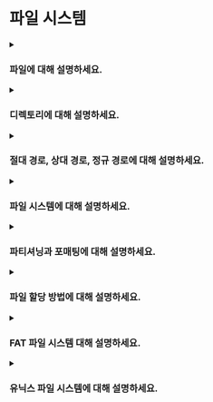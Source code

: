 # 파일 시스템

<details>  
<summary><h3>파일에 대해 설명하세요.</h3></summary>

- 보조 기억장치에 저장된 관련 있는 데이터의 논리적 집합
- 데이터(실제 내용)와 메타데이터(파일명, 크기, 권한 등)로 구성됨
- 운영체제는 파일 시스템을 통해 파일을 관리하며, 파일의 저장 위치와 접근 권한 등을 제어함
</details>

<details>  
<summary><h3>디렉토리에 대해 설명하세요.</h3></summary>

- 관련된 파일이나 다른 디렉토리를 관리하기 위한 논리적 집합
- 파일이나 다른 디렉토리에 대한 참조 정보를 저장하는 특수한 형태의 파일
- 파일 시스템에서 디렉토리는 트리 구조로 조직되며, 최상위 디렉토리를 루트 디렉토리라고 부름

<details>  
<summary><h4>디렉토리 엔트리에 대해 설명하세요.</h4></summary>

- 디렉토리 파일에 저장된 각 파일 및 하위 디렉토리에 대한 참조 정보
- 일반적으로 파일 이름, 파일에 대한 메타데이터, 파일 위치에 대한 포인터 정보 등이 포함됨
- 디렉토리 엔트리의 내용은 파일 시스템 종류에 따라 다를 수 있음
</details>
</details>

<details>  
<summary><h3>절대 경로, 상대 경로, 정규 경로에 대해 설명하세요.</h3></summary>

#### 절대 경로(Absolute Path)
- 루트 디렉토리부터 특정 디렉토리나 파일까지의 전체 경로
- 항상 동일한 경로를 가리킴
- 예시: `/home/user/documents/file.txt`

#### 상대 경로(Relative Path)
- 현재 작업 디렉토리(CWD)를 기준으로 특정 디렉토리나 파일까지의 경로
- 현재 작업 디렉토리에 따라 달라질 수 있음
- 현재 디렉토리(`.`)와 상위 디렉토리(`..`)를 활용하여 경로를 표시함

#### 정규 경로(Canonical Path)
- 특정 디렉토리나 파일에 대한 유일한 경로
- 심볼릭 링크나 `.`, `..`과 같은 상대적 요소를 제거한 경로
- 예시: `/home/user/./documents/../file.txt`의 정규 경로는 `/home/user/file.txt`
</details>

<details>  
<summary><h3>파일 시스템에 대해 설명하세요.</h3></summary>

- 저장 장치에서 데이터를 효율적으로 저장하고 관리하기 위한 운영체제의 프로그램
- 파일을 저장하는 방법, 파일의 메타데이터(이름, 크기, 생성일, 권한 등), 파일에 대한 접근 작업 등을 제어함 
- 디스크 공간을 블록 단위로 나누어 사용하며, 파일의 위치를 추적하고 디렉토리 구조를 관리하여 파일 탐색을 가능하게 함
- 보조 기억 장치를 사용하기 전에 파티셔닝과 포매팅을 해야함
- 파일 시스템의 종류에는 FAT, NFTS, ext4 등이 있음
</details>

<details>  
<summary><h3>파티셔닝과 포매팅에 대해 설명하세요.</h3></summary>

#### 파티셔닝
- 저장 장치를 하나 이상의 논리적 영역으로 나누는 작업
- 파티셔닝을 통해 나누어진 영역들을 파티션이라 부름
- 각 파티션은 독립적인 저장 공간으로 인식되며, 파일 시스템을 설정할 수 있는 단위가 됨

#### 포매팅
- 저장 장치에서 사용할 파일 시스템을 결정하고 설정하여, 새로운 데이터를 쓸 수 있게 하는 작업
- 저장 장치에 대한 초기화 작업이 아님
- 각 파티션마다 다른 파일 시스템을 사용할 수 있음
- 파티셔닝과 포매팅을 완료해야 저장 장치에 파일과 디렉토리를 생성하고 데이터를 저장할 수 있음
</details>

<details>  
<summary><h3>파일 할당 방법에 대해 설명하세요.</h3></summary>

#### 블록(Block)
- 운영체제가 저장 장치에서 데이터를 읽고 쓰는 최소 단위
- 저장 장치는 블록 단위로 관리되며, 블록 크기는 파일 시스템이 따라 결정됨(e.g. 4KB, 8KB)

#### 연속 할당
- 저장 장치 내의 연속적인 블록에 파일을 할당하는 방식
- 연속으로 할당된 파일에 접근하기 위해서는 파일이 할당된 첫 번째 블록의 시작 주소와 파일 크기(블록 개수)만 알면 됨
- 따라서 연속 할당을 사용하는 파일 시스템에서는 디렉터리 엔트리에 파일 이름, 첫 번째 블록의 시작 주소, 파일 크기(블록 개수)를 저장함
- 구현이 간단하지만, 외부 단편화가 발생할 수 있음

#### 불연속 할당
##### 연결 할당(Linked allocation)
- 각 블록에 다음 블록의 주소를 저장하여 블록들을 연결 리스트 형태로 관리하는 방식
- 각 블록에 데이터와 다음 블록의 주소를 저장함
- 블록을 순차적으로 따라가야 하므로 random access 불가능
- 하드웨어나 포인터 손상 시, 손상된 블록 이후의 데이터에 접근 불가

##### 인덱스 할당(Indexed allocation)
- 파일의 모든 주소를 하나의 인덱스 블록에 모아 관리하는 방식
- 인덱스 블록은 블록 번호들의 리스트로 구성되므로 원하는 블록에 random access 가능
- 디렉터리 엔트리에 파일 이름과 인덱스 블록의 주소를 저장함
</details>

<details>  
<summary><h3>FAT 파일 시스템 대해 설명하세요.</h3></summary>

#### 개념
- FAT를 이용하는 연결 할당 기반의 파일 시스템
- FAT 파일 시스템은 파일 블록을 연결 리스트로 관리하지만, 연결 정보를 FAT(File Allocation Table)에 저장함으로써 연결 할당의 단점을 개선함
- USB, SD 카드와 같은 저용량 저장 장치에서 주로 사용됨 
- 테이블 엔트리 크기에 따라 FAT12, FAT16, FAT32가 있음

##### 예시
| **블록 번호** | **다음 블록 주소** |
|-----------|--------------|
| 0         | 0            |
| 1         | 0            |
| 2         | 5            |
| 3         | 0            |
| 4         | 0            |
| 5         | 7            |
| 6         | 0            |
| 7         | EOF          |

<br>

#### 파일 시스템 구조
1. 예약 영역: 디스크의 첫 번째 섹터로 파일 시스템 정보를 포함하며, 운영체제 부팅에 필요한 정보 저장
2. FAT 영역: FAT가 저장되는 공간
3. 루트 디렉터리 영역: 디렉터리 엔트리(파일명, 확장자, 시작 블록 번호, 파일 크기 등) 저장 
4. 데이터 영역: 실제 파일 데이터가 저장되는 공간으로, 디스크의 대부분을 차지

<details>
<summary><h4>FAT32 파일 시스템에서 저장할 수 있는 최대 단일 파일 크기는 얼마인가요?</h4></summary>

- 답: 4GB
- 이유: 파일 크기를 나타내는 디렉터리 엔트리의 필드가 32비트이므로
</details>
</details>

<details>  
<summary><h3>유닉스 파일 시스템에 대해 설명하세요.</h3></summary>

#### 개념
- inode를 이용하는 인덱스 할당 기반의 파일 시스템
- inode에는 파일 속성 정보(UID, GID, 권한 등) 및 블록 주소(15개) 저장
- 디렉터리 엔트리는 파일 이름과 inode 번호로 구성

#### 파일 시스템 구조
1. 예약 영역: 운영체제 부팅에 필요한 정보 저장 
2. inode 영역: inode가 저장되는 공간
3. 데이터 영역: 실제 파일 및 디렉토리 정보 저장

<details>  
<summary><h4>inode가 직접/간접 블록 포인터를 통해 대용량 파일을 관리하는 방식에 대해 설명하세요.</h4></summary>

##### 간접 블록
- 단일 간접 블록(single indirect block): 파일 데이터를 저장한 블록 주소가 저장된 블록
- 이중 간접 블록(double indirect block): 단일 간접 블록을 가리키는 포인터
- 삼중 간접 블록(triple indirect block): 이중 간접 블록을 가리키는 포인터

<br>

##### 관리 방식
1. 12개의 블록 주소는 직접 블록 주소 저장
2. 1번으로 충분하지 않다면 13번째 주소에 단일 간접 블록 주소 저장
3. 2번으로도 충분하지 않다면 14번째 주소에 이중 간접 블록 주소 저장
4. 3번으로도 충분하지 않다면 15번째 주소에 삼중 간접 블록 주소 저장
</details>

<details>  
<summary><h4>블록 크기가 4KB이고 주소 크기가 4B인 경우, 하나의 단일/이중/삼중 간접 블록은 각각 몇개의 데이터 블록을 가리킬 수 있나요?</h4></summary>

- 단일 간접 블록이 가리킬 수 있는 데이터 블록의 개수 = 단일 간접 블록이 저장할 수 있는 주소의 개수 = 블록 크기 / 주소 크기 = 4KB / 4B = 2^10개
- 이중 간접 블록이 가리킬 수 있는 데이터 블록의 개수 = 단일 간접 블록이 가리킬 수 있는 데이터 블록의 개수^2 = 2^20개 
- 삼중 간접 블록이 가리킬 수 있는 데이터 블록의 개수 = 이중 간접 블록이 가리킬 수 있는 데이터 블록의 개수^2 = 2^30개 
</details>

<details>  
<summary><h4>100MB의 파일을 저장하기 위해 inode의 몇 번째 블록 포인터까지 사용해야하나요?</h4></summary>

- 직접 블록: 12개 (48KB)
- 단일 간접 블록 포인터: 1개 (4MB)
- 이중 간접 블록 포인터: 1개
- 삼중 간접 블록: 0개
</details>

<details>  
<summary><h4>파일 디스크립터에 대해 설명하세요.</h4></summary>

##### 개념
- 운영체제가 파일, 소켓, 파이프 등의 자원을 식별하고 관리하기 위해 사용하는 고유한 정수 값
- 프로세스가 자원을 요청하면 운영체제는 파일 디스크립터를 생성하여 반환하고, 프로세스는 반환받은 파일 디스크립터를 사용하여 자원에 접근하고 작업을 수행함
- 파일 디스크립터는 프로세스별로 고유한 값을 가지며, 작은 값부터 순차적으로 할당됨(e.g. 0: `stdin`, 1: `stdout`, 2: `stderr`)

##### 구조
- 파일 디스크립터 테이블: 각 프로세스별로 유지되는 테이블로, 파일 디스크립터 번호와 파일 테이블 엔트리 매핑
- 파일 테이블: 파일 디스크립터 테이블이 참조하는 구조체, 파일의 상태와 작업과 정보 등을 관리
- inode 테이블: inode가 저장된 테이블

> **주의**  
> 파일 디스크립터 테이블은 프로세스별로 고유하지만, 파일 테이블과 inode 테이블은 시스템 전역에서 공유됨

![file-descriptor.png](img/file-descriptor.png)
</details>

<details>  
<summary><h4>하드 링크와 심볼릭 링크에 대해 설명하세요.</h4></summary>

##### 하드 링크
- 기존 파일의 inode를 참조해 동일한 데이터를 가리키는 또 다른 파일명을 생성하는 방식
- 같은 inode를 공유하므로, 파일명은 여러 개일 수 있지만 실제 데이터는 하나만 존재
- 원본 파일이나 하드 링크 중 하나를 삭제해도 나머지 링크를 통해 데이터에 계속 접근 가능
- 모든 하드 링크가 삭제되어야 inode와 데이터 블록이 파일 시스템에서 해제됨
- inode 번호를 기반으로 하기 때문에 같은 파일 시스템 내에서만 생성 가능
- 루프 방지를 위해 디렉터리에는 생성 불가

##### 심볼릭 링크
- 파일의 경로를 참조하는 새로운 파일을 생성하는 방식
- 실제 데이터를 가리키는 것이 아니라, 원본 파일의 경로를 저장하는 별도의 파일임 
- 원본 파일과는 별개의 inode를 가지며, 원본 파일의 inode를 직접 참조하지 않음
- 원본 파일이 삭제되면 심볼릭 링크 파일은 더이상 유효하지 않은 깨진 링크가 됨
- 경로 기반 참조이므로 다른 파일 시스템에서도 생성 가능
- 파일 뿐 아니라 디렉터리에도 생성 가능
</details>

<details>  
<summary><h4>마운트에 대해 설명하세요.</h4></summary>

- 외부 장치나 파일 시스템을 현재 운영 중인 파일 시스템의 특정 디렉터리(mount point)에 연결하는 작업
- 사용자는 마운트된 장치를 해당 디렉터리 경로를 통해 파일처럼 접근할 수 있음
- 마운트된 파일 시스템은 해당 경로 아래에 논리적으로 병합되며, 단일 파일 시스템 구조에서 일관된 파일 관리가 가능함
</details>
</details>